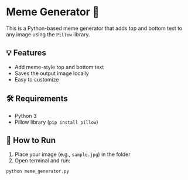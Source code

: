 # Meme Generator 🎨

This is a Python-based meme generator that adds top and bottom text to any image using the `Pillow` library.

## 💡 Features
- Add meme-style top and bottom text
- Saves the output image locally
- Easy to customize

## 🛠 Requirements
- Python 3
- Pillow library (`pip install pillow`)

## 🚀 How to Run

1. Place your image (e.g., `sample.jpg`) in the folder
2. Open terminal and run:

```bash
python meme_generator.py
